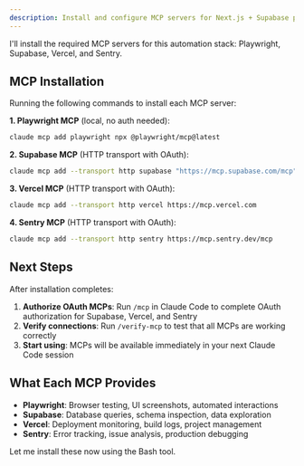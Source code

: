 ```yaml
---
description: Install and configure MCP servers for Next.js + Supabase projects
---
```


I'll install the required MCP servers for this automation stack: Playwright, Supabase, Vercel, and Sentry.

## MCP Installation

Running the following commands to install each MCP server:

**1. Playwright MCP** (local, no auth needed):
```bash
claude mcp add playwright npx @playwright/mcp@latest
```

**2. Supabase MCP** (HTTP transport with OAuth):
```bash
claude mcp add --transport http supabase "https://mcp.supabase.com/mcp"
```

**3. Vercel MCP** (HTTP transport with OAuth):
```bash
claude mcp add --transport http vercel https://mcp.vercel.com
```

**4. Sentry MCP** (HTTP transport with OAuth):
```bash
claude mcp add --transport http sentry https://mcp.sentry.dev/mcp
```

## Next Steps

After installation completes:

1. **Authorize OAuth MCPs**: Run `/mcp` in Claude Code to complete OAuth authorization for Supabase, Vercel, and Sentry
2. **Verify connections**: Run `/verify-mcp` to test that all MCPs are working correctly
3. **Start using**: MCPs will be available immediately in your next Claude Code session

## What Each MCP Provides

- **Playwright**: Browser testing, UI screenshots, automated interactions
- **Supabase**: Database queries, schema inspection, data exploration
- **Vercel**: Deployment monitoring, build logs, project management
- **Sentry**: Error tracking, issue analysis, production debugging

Let me install these now using the Bash tool.
